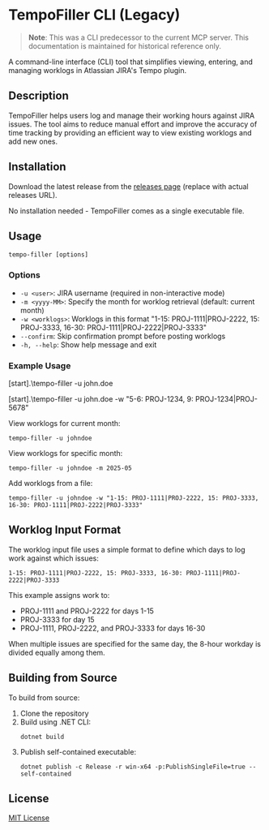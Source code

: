 # TempoFiller CLI (Legacy)

> **Note**: This was a CLI predecessor to the current MCP server. This documentation is maintained for historical reference only.

A command-line interface (CLI) tool that simplifies viewing, entering, and managing worklogs in Atlassian JIRA's Tempo plugin.

## Description

TempoFiller helps users log and manage their working hours against JIRA issues. The tool aims to reduce manual effort and improve the accuracy of time tracking by providing an efficient way to view existing worklogs and add new ones.

## Installation

Download the latest release from the [releases page](https://github.com/Tranzact/TempoFiller/releases) (replace with actual releases URL).

No installation needed - TempoFiller comes as a single executable file.

## Usage

```
tempo-filler [options]
```

### Options

- `-u <user>`: JIRA username (required in non-interactive mode)
- `-m <yyyy-MM>`: Specify the month for worklog retrieval (default: current month)
- `-w <worklogs>`: Worklogs in this format "1-15: PROJ-1111|PROJ-2222, 15: PROJ-3333, 16-30: PROJ-1111|PROJ-2222|PROJ-3333"
- `--confirm`: Skip confirmation prompt before posting worklogs
- `-h, --help`: Show help message and exit

### Example Usage

[start].\tempo-filler -u john.doe

[start].\tempo-filler -u john.doe -w "5-6: PROJ-1234, 9: PROJ-1234|PROJ-5678"



View worklogs for current month:
```
tempo-filler -u johndoe
```

View worklogs for specific month:
```
tempo-filler -u johndoe -m 2025-05
```

Add worklogs from a file:
```
tempo-filler -u johndoe -w "1-15: PROJ-1111|PROJ-2222, 15: PROJ-3333, 16-30: PROJ-1111|PROJ-2222|PROJ-3333"
```

## Worklog Input Format

The worklog input file uses a simple format to define which days to log work against which issues:
```
1-15: PROJ-1111|PROJ-2222, 15: PROJ-3333, 16-30: PROJ-1111|PROJ-2222|PROJ-3333
```

This example assigns work to:
- PROJ-1111 and PROJ-2222 for days 1-15
- PROJ-3333 for day 15
- PROJ-1111, PROJ-2222, and PROJ-3333 for days 16-30

When multiple issues are specified for the same day, the 8-hour workday is divided equally among them.

## Building from Source

To build from source:

1. Clone the repository
2. Build using .NET CLI:
   ```
   dotnet build
   ```
3. Publish self-contained executable:
   ```
   dotnet publish -c Release -r win-x64 -p:PublishSingleFile=true --self-contained
   ```

## License

[MIT License](LICENSE)
